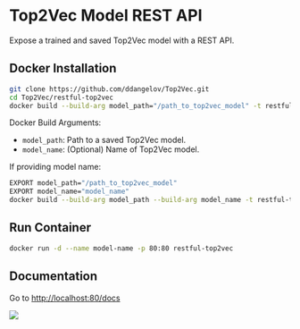 Top2Vec Model REST API
======================

Expose a trained and saved Top2Vec model with a REST API.

Docker Installation
------------
```bash
git clone https://github.com/ddangelov/Top2Vec.git
cd Top2Vec/restful-top2vec
docker build --build-arg model_path="/path_to_top2vec_model" -t restful-top2vec .
```
Docker Build Arguments:

  * ``model_path``: Path to a saved Top2Vec model.
  * ``model_name``: (Optional) Name of Top2Vec model.
  
If providing model name:
```bash
EXPORT model_path="/path_to_top2vec_model"
EXPORT model_name="model_name"
docker build --build-arg model_path --build-arg model_name -t restful-top2vec .
```

  

Run Container 
-------------
```bash
docker run -d --name model-name -p 80:80 restful-top2vec
```
Documentation
-------------

Go to <http://localhost:80/docs>

![](https://raw.githubusercontent.com/ddangelov/Top2Vec/master/images/restful-top2vec.png)
